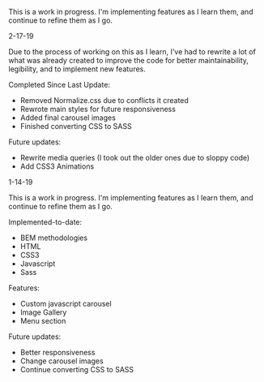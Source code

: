 This is a work in progress. I'm implementing features as I learn them, and continue to refine them as I go.




2-17-19

Due to the process of working on this as I learn, I've had to rewrite a lot of what was already created 
to improve the code for better maintainability, legibility, and to implement new features.


Completed Since Last Update:

- Removed Normalize.css due to conflicts it created
- Rewrote main styles for future responsiveness
- Added final carousel images
- Finished converting CSS to SASS

Future updates:

- Rewrite media queries (I took out the older ones due to sloppy code)
- Add CSS3 Animations





1-14-19

This is a work in progress. I'm implementing features as I learn them, and continue to refine them as I go.

Implemented-to-date:

- BEM methodologies
- HTML
- CSS3
- Javascript
- Sass

Features:

- Custom javascript carousel
- Image Gallery
- Menu section


Future updates:

- Better responsiveness
- Change carousel images
- Continue converting CSS to SASS
